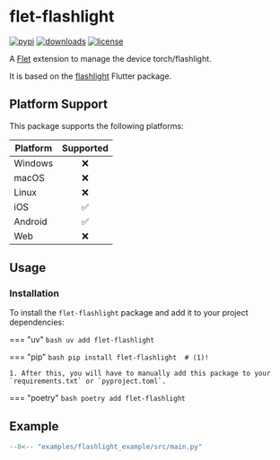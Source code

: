 # flet-flashlight

[![pypi](https://img.shields.io/pypi/v/flet-flashlight.svg)](https://pypi.python.org/pypi/flet-flashlight)
[![downloads](https://static.pepy.tech/badge/flet-flashlight/month)](https://pepy.tech/project/flet-flashlight)
[![license](https://img.shields.io/github/license/flet-dev/flet-flashlight.svg)](https://github.com/flet-dev/flet-flashlight/blob/main/LICENSE)

A [Flet](https://flet.dev) extension to manage the device torch/flashlight.

It is based on the [flashlight](https://pub.dev/packages/flashlight) Flutter package.

## Platform Support

This package supports the following platforms:

| Platform | Supported |
|----------|:---------:|
| Windows  |     ❌     |
| macOS    |     ❌     |
| Linux    |     ❌     |
| iOS      |     ✅     |
| Android  |     ✅     |
| Web      |     ❌     |

## Usage

### Installation

To install the `flet-flashlight` package and add it to your project dependencies:

=== "uv"
    ```bash
    uv add flet-flashlight
    ```

=== "pip"
    ```bash
    pip install flet-flashlight  # (1)!
    ```

    1. After this, you will have to manually add this package to your `requirements.txt` or `pyproject.toml`.

=== "poetry"
    ```bash
    poetry add flet-flashlight
    ```


## Example

```python title="main.py"
--8<-- "examples/flashlight_example/src/main.py"
``` 

